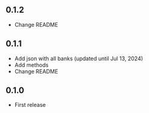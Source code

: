 ## 0.1.2

- Change README

## 0.1.1

- Add json with all banks (updated until Jul 13, 2024)
- Add methods
- Change README

## 0.1.0

- First release